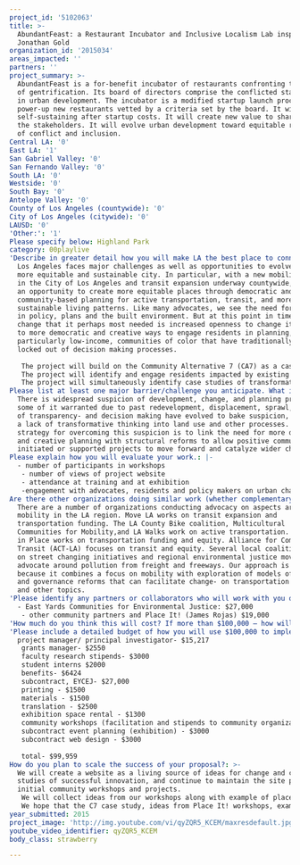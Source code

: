 ```yaml
---
project_id: '5102063'
title: >-
  AbundantFeast: a Restaurant Incubator and Inclusive Localism Lab inspired by
  Jonathan Gold
organization_id: '2015034'
areas_impacted: ''
partners: ''
project_summary: >-
  AbundantFeast is a for-benefit incubator of restaurants confronting the issues
  of gentrification. Its board of directors comprise the conflicted stakeholders
  in urban development. The incubator is a modified startup launch process to
  power-up new restaurants vetted by a criteria set by the board. It will be
  self-sustaining after startup costs. It will create new value to share among
  the stakeholders. It will evolve urban development toward equitable resolution
  of conflict and inclusion.
Central LA: '0'
East LA: '1'
San Gabriel Valley: '0'
San Fernando Valley: '0'
South LA: '0'
Westside: '0'
South Bay: '0'
Antelope Valley: '0'
County of Los Angeles (countywide): '0'
City of Los Angeles (citywide): '0'
LAUSD: '0'
'Other:': '1'
Please specify below: Highland Park
category: 00playlive
'Describe in greater detail how you will make LA the best place to connect:': >-
  Los Angeles faces major challenges as well as opportunities to evolve into a
  more equitable and sustainable city. In particular, with a new mobility plan
  in the City of Los Angeles and transit expansion underway countywide, there is
  an opportunity to create more equitable places through democratic and
  community-based planning for active transportation, transit, and more
  sustainable living patterns. Like many advocates, we see the need for changes
  in policy, plans and the built environment. But at this point in time, the
  change that it perhaps most needed is increased openness to change itself-tied
  to more democratic and creative ways to engage residents in planning,
  particularly low-income, communities of color that have traditionally been
  locked out of decision making processes. 
   
   The project will build on the Community Alternative 7 (CA7) as a case study of how residents are democratizing planning. A coalition of environmental justice organizations based in communities impacted by pollution from goods movement in that corridor organized to create their own serious alternative to this huge infrastructure plan. Our project will support advocacy for CA7 and we will host a training by CA7 advocates for residents interested in helping shape the future of transportation in their own areas.
   The project will identify and engage residents impacted by existing or proposed freeways and transit projects, using training workshops such as the Place It! workshops that facilitate residents expressing their experience how planning and design shape how we live, and to translate their dreams and ideas into physical forms. By conducting workshops, particularly small scale workshops focused on involving youth, women, and low income residents, the project will inspire more residents to support changes to their neighborhoods and to Los Angeles. 
   The project will simultaneously identify case studies of transformative city change linked to mobility to recommend policy and planning reforms that can make it easier for the City of Los Angeles to evolve. We will identify examples of activism on mobility from the Los Angeles region as well as how other cities have changed through shifts in mobility. We will showcase these on a website and in an exhibition. We will examine key procedures in the City Charter, general plan etc. that could be modified to open up more space for creative, democratic planning and the evolution of LA into a more sustainable, equitable city.
Please list at least one major barrier/challenge you anticipate. What is your strategy for overcoming these obstacles?: >-
  There is widespread suspicion of development, change, and planning processes-
  some of it warranted due to past redevelopment, displacement, sprawl, and lack
  of transparency- and decision making have evolved to bake suspicion, delay and
  a lack of transformative thinking into land use and other processes. Our
  strategy for overcoming this suspicion is to link the need for more democratic
  and creative planning with structural reforms to allow positive community
  initiated or supported projects to move forward and catalyze wider change.
Please explain how you will evaluate your work.: |-
  - number of participants in workshops
   - number of views of project website
   - attendance at training and at exhibition
   -engagement with advocates, residents and policy makers on urban change opportunities and structural reforms
Are there other organizations doing similar work (whether complementary or competitive)? What is unique about your proposed approach?: >-
  There are a number of organizations conducting advocacy on aspects around
  mobility in the LA region. Move LA works on transit expansion and
  transportation funding. The LA County Bike coalition, Multicultural
  Communities for Mobility,and LA Walks work on active transportation. Investing
  in Place works on transportation funding and equity. Alliance for Community
  Transit (ACT-LA) focuses on transit and equity. Several local coalitions work
  on street changing initiatives and regional environmental justice movement
  advocate around pollution from freight and freeways. Our approach is unique
  because it combines a focus on mobility with exploration of models of planning
  and governance reforms that can facilitate change- on transportation issues
  and other topics.
'Please identify any partners or collaborators who will work with you on this project. How much of the $100,000 grant award will each partner receive?': |-
  - East Yards Communities for Environmental Justice: $27,000
   - other community partners and Place It! (James Rojas) $19,000
'How much do you think this will cost? If more than $100,000 – how will you cover the additional costs?': '100000'
'Please include a detailed budget of how you will use $100,000 to implement this project.': |-
  project manager/ principal investigator- $15,217
   grants manager- $2550
   faculty research stipends- $3000
   student interns $2000
   benefits- $6424
   subcontract, EYCEJ- $27,000
   printing - $1500
   materials - $1500
   translation - $2500
   exhibition space rental - $1300
   community workshops (facilitation and stipends to community organizations)- $19,000
   subcontract event planning (exhibition) - $3000
   subcontract web design - $3000
   
   total- $99,959
How do you plan to scale the success of your proposal?: >-
  We will create a website as a living source of ideas for change and case
  studies of successful innovation, and continue to maintain the site past the
  initial community workshops and projects. 
   We will collect ideas from our workshops along with example of places around the world where change has successfully been implemented; and links to books, articles, blogs and opinions related to changing transportation and related urban change. The website will be searchable – and readable in different layers by our different audiences.
   We hope that the C7 case study, ideas from Place It! workshops, examples of transportation and mobility approaches, , will point to ideas for for planning and policy reform will add up to a wider and stronger constituency of residents seeking to affect transportation and mobility. in Los Angeles.
year_submitted: 2015
project_image: 'http://img.youtube.com/vi/qyZQR5_KCEM/maxresdefault.jpg'
youtube_video_identifier: qyZQR5_KCEM
body_class: strawberry

---
```

